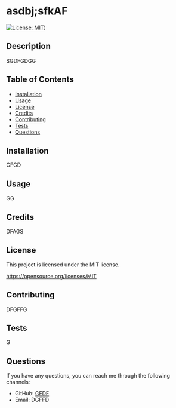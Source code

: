 # asdbj;sfkAF
 [![License: MIT](https://img.shields.io/badge/License-MIT-yellow.svg)](https://opensource.org/licenses/MIT))

  ## Description
  SGDFGDGG

  ## Table of Contents
  - [Installation](#installation)
  - [Usage](#usage)
  - [License](#license)
  - [Credits](#credits)
  - [Contributing](#contributing)
  - [Tests](#tests)
  - [Questions](#questions)

  ## Installation
  GFGD

  ## Usage
  GG

  ## Credits
  DFAGS

  ## License
  This project is licensed under the MIT license.

  https://opensource.org/licenses/MIT

  ## Contributing
  DFGFFG

  ## Tests
  G


  ## Questions
  If you have any questions, you can reach me through the following channels:
  - GitHub: [GFDF](https://github.com/GFDF)
  - Email: DGFFD
  